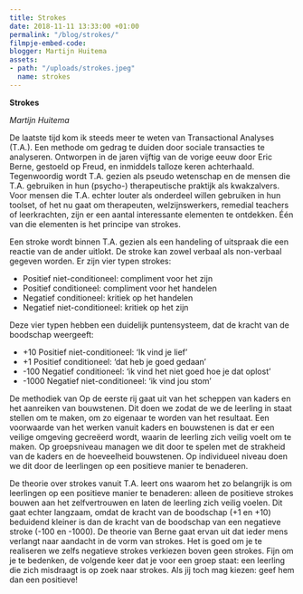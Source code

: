 ```yaml
---
title: Strokes
date: 2018-11-11 13:33:00 +01:00
permalink: "/blog/strokes/"
filmpje-embed-code: 
blogger: Martijn Huitema
assets:
- path: "/uploads/strokes.jpeg"
  name: strokes
---
```


**Strokes**

*Martijn Huitema*

De laatste tijd kom ik steeds meer te weten van Transactional Analyses (T.A.). Een methode om gedrag te duiden door sociale transacties te analyseren. Ontworpen in de jaren vijftig van de vorige eeuw door Eric Berne, gestoeld op Freud, en inmiddels talloze keren achterhaald. Tegenwoordig wordt T.A. gezien als pseudo wetenschap en de mensen die T.A. gebruiken in hun (psycho-) therapeutische praktijk als kwakzalvers. Voor mensen die T.A. echter louter als onderdeel willen gebruiken in hun toolset, of het nu gaat om therapeuten, welzijnswerkers, remedial teachers of leerkrachten, zijn er een aantal interessante elementen te ontdekken. Één van die elementen is het principe van strokes. 

Een stroke wordt binnen T.A. gezien als een handeling of uitspraak die een reactie van de ander uitlokt. De stroke kan zowel verbaal als non-verbaal gegeven worden. Er zijn vier typen strokes:

* Positief niet-conditioneel: compliment voor het zijn
* Positief conditioneel: compliment voor het handelen
* Negatief conditioneel: kritiek op het handelen
* Negatief niet-conditioneel: kritiek op het zijn

Deze vier typen hebben een duidelijk puntensysteem, dat de kracht van de boodschap weergeeft:

* +10    Positief niet-conditioneel: ‘Ik vind je lief’
* +1      Positief conditioneel: ‘dat heb je goed gedaan’ 
* -100   Negatief conditioneel: ‘ik vind het niet goed hoe je dat oplost’
* -1000 Negatief niet-conditioneel: ‘ik vind jou stom’

De methodiek van Op de eerste rij gaat uit van het scheppen van kaders en het aanreiken van bouwstenen. Dit doen we zodat de we de leerling in staat stellen om te maken, om zo eigenaar te worden van het resultaat. Een voorwaarde van het werken vanuit kaders en bouwstenen is dat er een veilige omgeving gecreëerd wordt, waarin de leerling zich veilig voelt om te maken. Op groepsniveau managen we dit door te spelen met de strakheid van de kaders en de hoeveelheid bouwstenen. Op individueel niveau doen we dit door de leerlingen op een positieve manier te benaderen. 

De theorie over strokes vanuit T.A. leert ons waarom het zo belangrijk is om leerlingen op een positieve manier te benaderen: alleen de positieve strokes bouwen aan het zelfvertrouwen en laten de leerling zich veilig voelen. Dit gaat echter langzaam, omdat de kracht van de boodschap (+1 en +10) beduidend kleiner is dan de kracht van de boodschap van een negatieve stroke (-100 en -1000). De theorie van Berne gaat ervan uit dat ieder mens verlangt naar aandacht in de vorm van strokes. Het is goed om je te realiseren we zelfs negatieve strokes verkiezen boven geen strokes. Fijn om je te bedenken, de volgende keer dat je voor een groep staat: een leerling die zich misdraagt is op zoek naar strokes. Als jij toch mag kiezen: geef hem dan een positieve!
